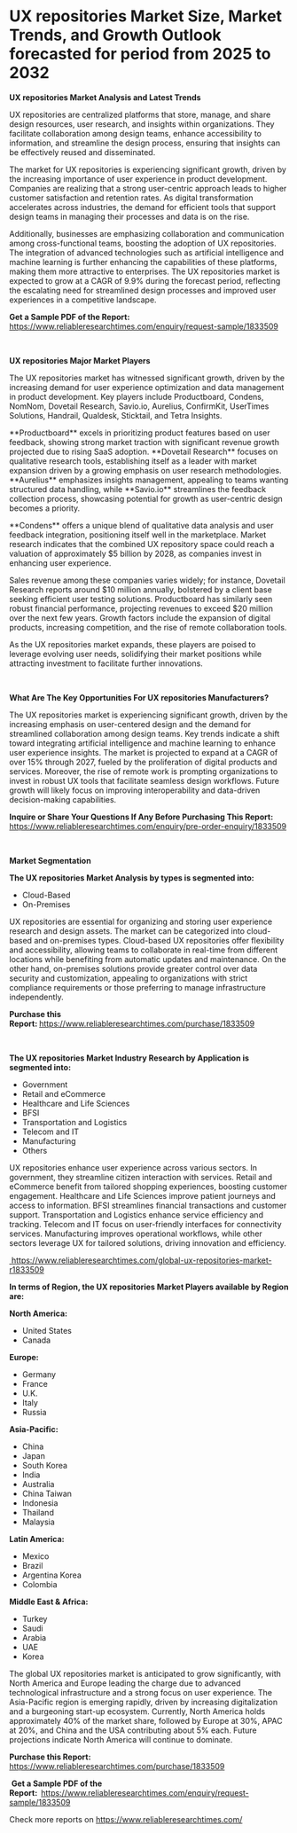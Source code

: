 <p><h1>UX repositories Market Size, Market Trends, and Growth Outlook forecasted for period from 2025 to 2032</h1></p><p><strong>UX repositories Market Analysis and Latest Trends</strong></p>
<p><p>UX repositories are centralized platforms that store, manage, and share design resources, user research, and insights within organizations. They facilitate collaboration among design teams, enhance accessibility to information, and streamline the design process, ensuring that insights can be effectively reused and disseminated.</p><p>The market for UX repositories is experiencing significant growth, driven by the increasing importance of user experience in product development. Companies are realizing that a strong user-centric approach leads to higher customer satisfaction and retention rates. As digital transformation accelerates across industries, the demand for efficient tools that support design teams in managing their processes and data is on the rise.</p><p>Additionally, businesses are emphasizing collaboration and communication among cross-functional teams, boosting the adoption of UX repositories. The integration of advanced technologies such as artificial intelligence and machine learning is further enhancing the capabilities of these platforms, making them more attractive to enterprises. The UX repositories market is expected to grow at a CAGR of 9.9% during the forecast period, reflecting the escalating need for streamlined design processes and improved user experiences in a competitive landscape.</p></p>
<p><strong>Get a Sample PDF of the Report:&nbsp;</strong> <a href="https://www.reliableresearchtimes.com/enquiry/request-sample/1833509?utm_campaign=2631&utm_medium=2&utm_source=Github&utm_content=ia&utm_term=26032025&utm_id=ux-repositories">https://www.reliableresearchtimes.com/enquiry/request-sample/1833509</a></p>
<p>&nbsp;</p>
<p><strong>UX repositories Major Market Players</strong></p>
<p><p>The UX repositories market has witnessed significant growth, driven by the increasing demand for user experience optimization and data management in product development. Key players include Productboard, Condens, NomNom, Dovetail Research, Savio.io, Aurelius, ConfirmKit, UserTimes Solutions, Handrail, Qualdesk, Sticktail, and Tetra Insights.</p><p>**Productboard** excels in prioritizing product features based on user feedback, showing strong market traction with significant revenue growth projected due to rising SaaS adoption. **Dovetail Research** focuses on qualitative research tools, establishing itself as a leader with market expansion driven by a growing emphasis on user research methodologies. **Aurelius** emphasizes insights management, appealing to teams wanting structured data handling, while **Savio.io** streamlines the feedback collection process, showcasing potential for growth as user-centric design becomes a priority.</p><p>**Condens** offers a unique blend of qualitative data analysis and user feedback integration, positioning itself well in the marketplace. Market research indicates that the combined UX repository space could reach a valuation of approximately $5 billion by 2028, as companies invest in enhancing user experience.</p><p>Sales revenue among these companies varies widely; for instance, Dovetail Research reports around $10 million annually, bolstered by a client base seeking efficient user testing solutions. Productboard has similarly seen robust financial performance, projecting revenues to exceed $20 million over the next few years. Growth factors include the expansion of digital products, increasing competition, and the rise of remote collaboration tools. </p><p>As the UX repositories market expands, these players are poised to leverage evolving user needs, solidifying their market positions while attracting investment to facilitate further innovations.</p></p>
<p>&nbsp;</p>
<p><strong>What Are The Key Opportunities For UX repositories Manufacturers?</strong></p>
<p><p>The UX repositories market is experiencing significant growth, driven by the increasing emphasis on user-centered design and the demand for streamlined collaboration among design teams. Key trends indicate a shift toward integrating artificial intelligence and machine learning to enhance user experience insights. The market is projected to expand at a CAGR of over 15% through 2027, fueled by the proliferation of digital products and services. Moreover, the rise of remote work is prompting organizations to invest in robust UX tools that facilitate seamless design workflows. Future growth will likely focus on improving interoperability and data-driven decision-making capabilities.</p></p>
<p><strong>Inquire or Share Your Questions If Any Before Purchasing This Report:</strong> <a href="https://www.reliableresearchtimes.com/enquiry/pre-order-enquiry/1833509?utm_campaign=2631&utm_medium=2&utm_source=Github&utm_content=ia&utm_term=26032025&utm_id=ux-repositories">https://www.reliableresearchtimes.com/enquiry/pre-order-enquiry/1833509</a></p>
<p>&nbsp;</p>
<p><strong>Market Segmentation</strong></p>
<p><strong>The UX repositories Market Analysis by types is segmented into:</strong></p>
<p><ul><li>Cloud-Based</li><li>On-Premises</li></ul></p>
<p><p>UX repositories are essential for organizing and storing user experience research and design assets. The market can be categorized into cloud-based and on-premises types. Cloud-based UX repositories offer flexibility and accessibility, allowing teams to collaborate in real-time from different locations while benefiting from automatic updates and maintenance. On the other hand, on-premises solutions provide greater control over data security and customization, appealing to organizations with strict compliance requirements or those preferring to manage infrastructure independently.</p></p>
<p><strong>Purchase this Report:&nbsp;</strong><a href="https://www.reliableresearchtimes.com/purchase/1833509?utm_campaign=2631&utm_medium=2&utm_source=Github&utm_content=ia&utm_term=26032025&utm_id=ux-repositories">https://www.reliableresearchtimes.com/purchase/1833509</a></p>
<p>&nbsp;</p>
<p><strong>The UX repositories Market Industry Research by Application is segmented into:</strong></p>
<p><ul><li>Government</li><li>Retail and eCommerce</li><li>Healthcare and Life Sciences</li><li>BFSI</li><li>Transportation and Logistics</li><li>Telecom and IT</li><li>Manufacturing</li><li>Others</li></ul></p>
<p><p>UX repositories enhance user experience across various sectors. In government, they streamline citizen interaction with services. Retail and eCommerce benefit from tailored shopping experiences, boosting customer engagement. Healthcare and Life Sciences improve patient journeys and access to information. BFSI streamlines financial transactions and customer support. Transportation and Logistics enhance service efficiency and tracking. Telecom and IT focus on user-friendly interfaces for connectivity services. Manufacturing improves operational workflows, while other sectors leverage UX for tailored solutions, driving innovation and efficiency.</p></p>
<p><a href="https://www.reliableresearchtimes.com/global-ux-repositories-market-r1833509?utm_campaign=2631&utm_medium=2&utm_source=Github&utm_content=ia&utm_term=26032025&utm_id=ux-repositories">&nbsp;https://www.reliableresearchtimes.com/global-ux-repositories-market-r1833509</a></p>
<p><strong>In terms of Region, the UX repositories Market Players available by Region are:</strong></p>
<p>
    <p> <strong> North America: </strong>
        <ul>
            <li>United States</li>
            <li>Canada</li>
        </ul>
        </p> 
    <p> <strong> Europe: </strong>
        <ul>
            <li>Germany</li>
            <li>France</li>
            <li>U.K.</li>
            <li>Italy</li>
            <li>Russia</li>
        </ul>
        </p> 
    <p> <strong> Asia-Pacific: </strong>
        <ul>
            <li>China</li>
            <li>Japan</li>
            <li>South Korea</li>
            <li>India</li>
            <li>Australia</li>
            <li>China Taiwan</li>
            <li>Indonesia</li>
            <li>Thailand</li>
            <li>Malaysia</li>
        </ul>
        </p> 
    <p> <strong> Latin America: </strong>
        <ul>
            <li>Mexico</li>
            <li>Brazil</li>
            <li>Argentina Korea</li>
            <li>Colombia</li>
        </ul>
        </p> 
    <p> <strong> Middle East & Africa: </strong>
        <ul>
            <li>Turkey</li>
            <li>Saudi</li>
            <li>Arabia</li>
            <li>UAE</li>
            <li>Korea</li>
        </ul>
    </p>
    </p>
<p><p>The global UX repositories market is anticipated to grow significantly, with North America and Europe leading the charge due to advanced technological infrastructure and a strong focus on user experience. The Asia-Pacific region is emerging rapidly, driven by increasing digitalization and a burgeoning start-up ecosystem. Currently, North America holds approximately 40% of the market share, followed by Europe at 30%, APAC at 20%, and China and the USA contributing about 5% each. Future projections indicate North America will continue to dominate.</p></p>
<p><strong>Purchase this Report: </strong><a href="https://www.reliableresearchtimes.com/purchase/1833509?utm_campaign=2631&utm_medium=2&utm_source=Github&utm_content=ia&utm_term=26032025&utm_id=ux-repositories">https://www.reliableresearchtimes.com/purchase/1833509</a></p>
<p>&nbsp;<strong>Get a Sample PDF of the Report:&nbsp;&nbsp;</strong><a href="https://www.reliableresearchtimes.com/enquiry/request-sample/1833509?utm_campaign=2631&utm_medium=2&utm_source=Github&utm_content=ia&utm_term=26032025&utm_id=ux-repositories">https://www.reliableresearchtimes.com/enquiry/request-sample/1833509</a></p>
<p><strong></strong></p>
<p>Check more reports on <a href="https://www.reliableresearchtimes.com/?utm_campaign=2631&utm_medium=2&utm_source=Github&utm_content=ia&utm_term=26032025&utm_id=ux-repositories">https://www.reliableresearchtimes.com/</a></p>